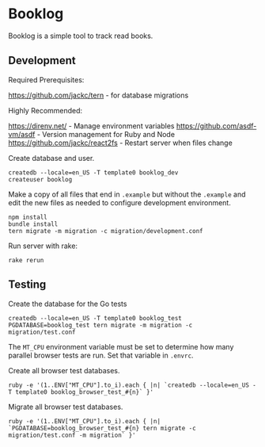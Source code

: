# Booklog

Booklog is a simple tool to track read books.

## Development

Required Prerequisites:

https://github.com/jackc/tern - for database migrations

Highly Recommended:

https://direnv.net/ - Manage environment variables
https://github.com/asdf-vm/asdf - Version management for Ruby and Node
https://github.com/jackc/react2fs - Restart server when files change

Create database and user.

```
createdb --locale=en_US -T template0 booklog_dev
createuser booklog
```

Make a copy of all files that end in `.example` but without the `.example` and edit the new files as needed to configure development environment.

```
npm install
bundle install
tern migrate -m migration -c migration/development.conf
```

Run server with rake:

```
rake rerun
```

## Testing

Create the database for the Go tests

```
createdb --locale=en_US -T template0 booklog_test
PGDATABASE=booklog_test tern migrate -m migration -c migration/test.conf
```

The `MT_CPU` environment variable must be set to determine how many parallel browser tests are run. Set that variable in `.envrc`.

Create all browser test databases.

```
ruby -e '(1..ENV["MT_CPU"].to_i).each { |n| `createdb --locale=en_US -T template0 booklog_browser_test_#{n}` }'
```

Migrate all browser test databases.

```
ruby -e '(1..ENV["MT_CPU"].to_i).each { |n| `PGDATABASE=booklog_browser_test_#{n} tern migrate -c migration/test.conf -m migration` }'
```
